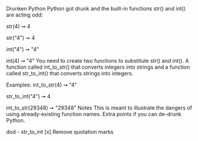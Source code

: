 Drunken Python
Python got drunk and the built-in functions str() and int() are acting odd:

str(4) ➞ 4

str("4") ➞ 4

int("4") ➞ "4"

int(4) ➞ "4"
You need to create two functions to substitute str() and int(). A function called int_to_str() that converts integers into strings and a function called str_to_int() that converts strings into integers.

Examples:
int_to_str(4) ➞ "4"

str_to_int("4") ➞ 4

int_to_str(29348) ➞ "29348"
Notes
This is meant to illustrate the dangers of using already-existing function names.
Extra points if you can de-drunk Python.

dod - str_to_int
[x] Remove quotation marks
